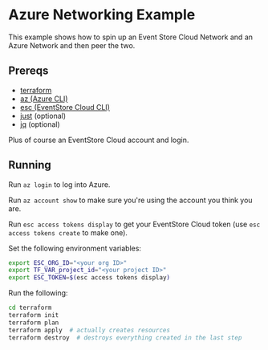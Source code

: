 # Azure Networking Example

This example shows how to spin up an Event Store Cloud Network and an Azure Network and then peer the two.

## Prereqs

* [terraform](https://www.terraform.io/)
* [az (Azure CLI)](https://learn.microsoft.com/en-us/cli/azure/install-azure-cli)
* [esc (EventStore Cloud CLI)](https://github.com/EventStore/esc)
* [just](https://github.com/casey/just/#readme) (optional)
* [jq](jq) (optional)

Plus of course an EventStore Cloud account and login.

## Running

Run `az login` to log into Azure.

Run `az account show` to make sure you're using the account you think you are.

Run `esc access tokens display` to get your EventStore Cloud token (use `esc access tokens create` to make one).

Set the following environment variables:

```bash
export ESC_ORG_ID="<your org ID>"
export TF_VAR_project_id="<your project ID>"
export ESC_TOKEN=$(esc access tokens display)
```

Run the following:

```bash
cd terraform
terraform init
terraform plan
terraform apply  # actually creates resources
terraform destroy  # destroys everything created in the last step
```

